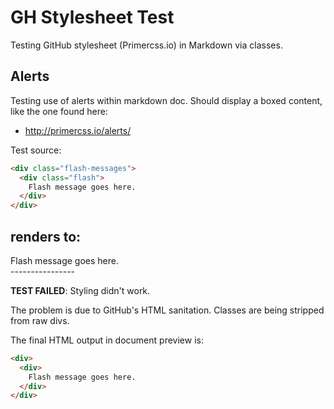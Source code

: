 # GH Stylesheet Test

Testing GitHub stylesheet (Primercss.io) in Markdown via classes.

## Alerts

Testing use of alerts within markdown doc. Should display a boxed content, like the one found here:

- http://primercss.io/alerts/

Test source:

```html
<div class="flash-messages">
  <div class="flash">
    Flash message goes here.
  </div>
</div>
```
renders to:
---------------
<div class="flash-messages">
  <div class="flash">
    Flash message goes here.
  </div>
</div>
----------------

**TEST FAILED**: Styling didn't work.

The problem is due to GitHub's HTML sanitation. Classes are being stripped from raw divs.

The final HTML output in document preview is:

```html
<div>
  <div>
    Flash message goes here.
  </div>
</div>
```
